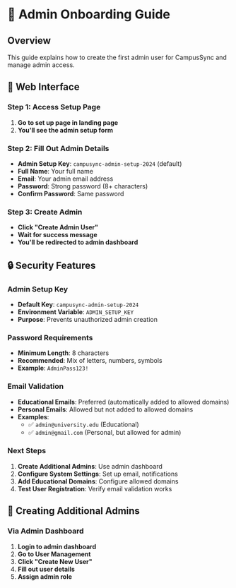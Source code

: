 # 🔐 Admin Onboarding Guide

## Overview
This guide explains how to create the first admin user for CampusSync and manage admin access.

## 🚀 **Web Interface**

### **Step 1: Access Setup Page**
1. **Go to set up page in landing page**
2. **You'll see the admin setup form**

### **Step 2: Fill Out Admin Details**
- **Admin Setup Key**: `campusync-admin-setup-2024` (default)
- **Full Name**: Your full name
- **Email**: Your admin email address
- **Password**: Strong password (8+ characters)
- **Confirm Password**: Same password

### **Step 3: Create Admin**
- **Click "Create Admin User"**
- **Wait for success message**
- **You'll be redirected to admin dashboard**

## 🔒 **Security Features**

### **Admin Setup Key**
- **Default Key**: `campusync-admin-setup-2024`
- **Environment Variable**: `ADMIN_SETUP_KEY`
- **Purpose**: Prevents unauthorized admin creation

### **Password Requirements**
- **Minimum Length**: 8 characters
- **Recommended**: Mix of letters, numbers, symbols
- **Example**: `AdminPass123!`

### **Email Validation**
- **Educational Emails**: Preferred (automatically added to allowed domains)
- **Personal Emails**: Allowed but not added to allowed domains
- **Examples**:
  - ✅ `admin@university.edu` (Educational)
  - ✅ `admin@gmail.com` (Personal, but allowed for admin)

### **Next Steps**
1. **Create Additional Admins**: Use admin dashboard
2. **Configure System Settings**: Set up email, notifications
3. **Add Educational Domains**: Configure allowed domains
4. **Test User Registration**: Verify email validation works

## 🔄 **Creating Additional Admins**

### **Via Admin Dashboard**
1. **Login to admin dashboard**
2. **Go to User Management**
3. **Click "Create New User"**
4. **Fill out user details**
5. **Assign admin role**

